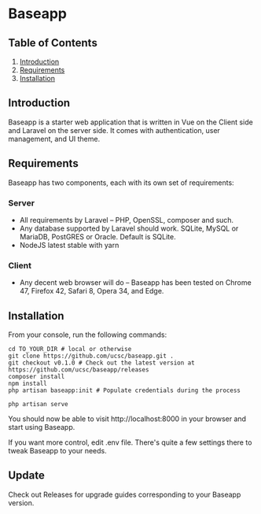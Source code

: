 # Baseapp

## Table of Contents
1. [Introduction](#introduction)
2. [Requirements](#requirements)
3. [Installation](#installation)

## Introduction

Baseapp is a starter web application that is written in Vue on the Client side and Laravel on the server side. It comes with authentication, user management, and UI theme.


## Requirements

Baseapp has two components, each with its own set of requirements:

### Server

* All requirements by Laravel – PHP, OpenSSL, composer and such.
* Any database supported by Laravel should work. SQLite, MySQL or MariaDB, PostGRES or Oracle. Default is SQLite.
* NodeJS latest stable with yarn

### Client

* Any decent web browser will do – Baseapp has been tested on Chrome 47, Firefox 42, Safari 8, Opera 34, and Edge.


## Installation

From your console, run the following commands:

```
cd TO_YOUR_DIR # local or otherwise
git clone https://github.com/ucsc/baseapp.git .
git checkout v0.1.0 # Check out the latest version at https://github.com/ucsc/baseapp/releases
composer install
npm install
php artisan baseapp:init # Populate credentials during the process
```

```
php artisan serve
```
You should now be able to visit http://localhost:8000 in your browser and start using Baseapp.

If you want more control, edit .env file. There's quite a few settings there to tweak Baseapp to your needs.


## Update

Check out Releases for upgrade guides corresponding to your Baseapp version.
